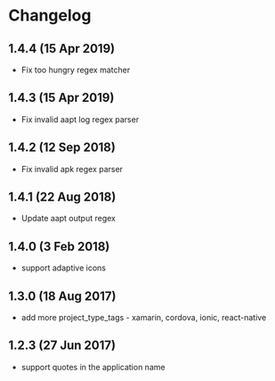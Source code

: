 # Changelog

## 1.4.4 (15 Apr 2019)

* Fix too hungry regex matcher

## 1.4.3 (15 Apr 2019)

* Fix invalid aapt log regex parser

## 1.4.2 (12 Sep 2018)

* Fix invalid apk regex parser

## 1.4.1 (22 Aug 2018)

* Update aapt output regex

## 1.4.0 (3 Feb 2018)

* support adaptive icons

## 1.3.0 (18 Aug 2017)

* add more project_type_tags - xamarin, cordova, ionic, react-native

## 1.2.3 (27 Jun 2017)

* support quotes in the application name
